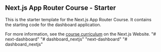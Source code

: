 ## Next.js App Router Course - Starter

This is the starter template for the Next.js App Router Course. It contains the starting code for the dashboard application.

For more information, see the [course curriculum](https://nextjs.org/learn) on the Next.js Website.
"# next-dashboard" 
"# dashboard_nextjs" 
"next-dashboard" 
"# dashboard_nextjs" 
